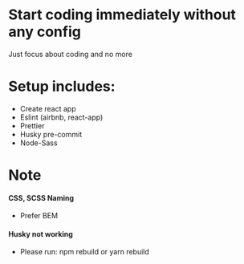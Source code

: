 # Start coding immediately without any config

Just focus about coding and no more

# Setup includes:

- Create react app
- Eslint (airbnb, react-app)
- Prettier
- Husky pre-commit
- Node-Sass

# Note

#### CSS, SCSS Naming

- Prefer BEM

#### Husky not working

- Please run: npm rebuild or yarn rebuild
